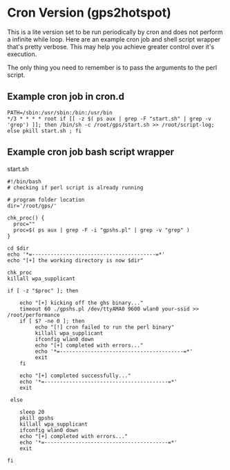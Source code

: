 # Cron Version (gps2hotspot)

This is a lite version set to be run periodically by cron and does not perform a infinite while loop.
Here are an example cron job and shell script wrapper that's pretty verbose. This may help you 
achieve greater control over it's execution.

The only thing you need to remember is to pass the arguments to the perl script.

## Example cron job in cron.d

```
PATH=/sbin:/usr/sbin:/bin:/usr/bin
*/3 * * * * root if [[ -z $( ps aux | grep -F "start.sh" | grep -v 'grep') ]]; then /bin/sh -c /root/gps/start.sh >> /root/script-log; else pkill start.sh ; fi
```


## Example cron job bash script wrapper

start.sh 
```
#!/bin/bash
# checking if perl script is already running

# program folder location
dir='/root/gps/'

chk_proc() {
  proc=""
  proc=$( ps aux | grep -F -i "gpshs.pl" | grep -v "grep" )
}

cd $dir
echo '*=----------------------------------------=*'
echo "[+] the working directory is now $dir"

chk_proc
killall wpa_supplicant

if [ -z "$proc" ]; then

    echo "[+] kicking off the ghs binary..."
    timeout 60 ./gpshs.pl /dev/ttyAMA0 9600 wlan0 your-ssid >> /root/performance
    if [ $? -ne 0 ]; then
         echo "[!] cron failed to run the perl binary"
         killall wpa_supplicant
         ifconfig wlan0 down
         echo "[+] completed with errors..."
         echo '*=----------------------------------------=*'
         exit
    fi

    echo "[+] completed successfully..."
    echo '*=----------------------------------------=*'
    exit

 else

    sleep 20
    pkill gpshs
    killall wpa_supplicant
    ifconfig wlan0 down
    echo "[+] completed with errors..."
    echo '*=----------------------------------------=*'
    exit

fi
```

